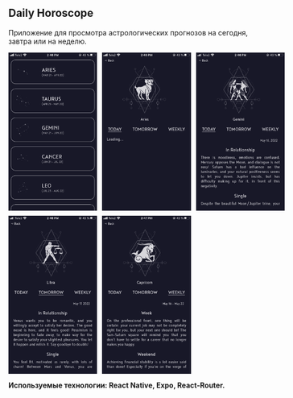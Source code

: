 ## **Daily Horoscope**

Приложение для просмотра астрологических прогнозов на сегодня, завтра или на неделю.

<div style='display: flex; gap: 10px'> 
    <img src='./assets/screenshots/menu.png' 
    style='width: 35%; height: 35%' />
    <img src='./assets/screenshots/aries-loading.png'
    style='width: 35%; height: 35%' />
    <img src='./assets/screenshots/gemini-today.png'
    style='width: 35%; height: 35%' />
</div>

<div style='margin-top: 10px'>

<div style='display: flex; gap: 10px'>
    <img src='./assets/screenshots/libra-tomorrow.png'
    style='width: 35%; height: 35%' />
    <img src='./assets/screenshots/capricorn-weekly.png'
    style='width: 35%; height: 35%' />
</div>

**Используемые технологии: React Native, Expo, React-Router.**